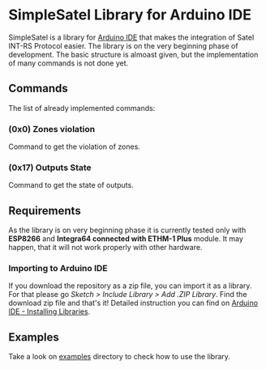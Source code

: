 # SimpleSatel Library for Arduino IDE

SimpleSatel is a library for [Arduino IDE](https://www.arduino.cc/en/software) that makes the integration of Satel INT-RS Protocol easier. 
The library is on the very beginning phase of development. The basic structure is almoast given, but the implementation of many commands is not done yet.

## Commands
The list of already implemented commands:

### (0x0) Zones violation
Command to get the violation of zones.

### (0x17) Outputs State
Command to get the state of outputs.

## Requirements
As the library is on very beginning phase it is currently tested only with **ESP8266** and **Integra64 connected with ETHM-1 Plus** module. It may happen, that it will not work properly with other hardware.

### Importing to Arduino IDE
If you download the repository as a zip file, you can import it as a library. For that please go *Sketch > Include Library > Add .ZIP Library*. Find the download zip file and that's it! Detailed instruction you can find on [Arduino IDE - Installing Libraries](https://docs.arduino.cc/software/ide-v1/tutorials/installing-libraries).

## Examples
Take a look on [examples](examples/) directory to check how to use the library.
